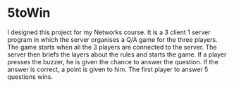 # 5toWin
I designed this project for my Networks course. It is a 3 client 1 server program in which the server organises a Q/A game for the three players. 
The game starts when all the 3 players are connected to the server. The server then briefs the layers about the rules and starts the game. If a player presses the buzzer, he is given the chance to answer the question. If the answer is correct, a point is given to him.
The first player to answer 5 questions wins.
